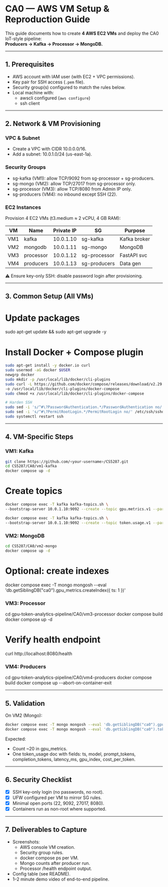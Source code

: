 # CA0 — AWS VM Setup & Reproduction Guide

This guide documents how to create **4 AWS EC2 VMs** and deploy the CA0 IoT-style pipeline:  
**Producers → Kafka → Processor → MongoDB.**

---

## 1. Prerequisites

- AWS account with IAM user (with EC2 + VPC permissions).
- Key pair for SSH access (`.pem` file).
- Security group(s) configured to match the rules below.
- Local machine with:
    - awscli configured (`aws configure`)
    - ssh client
---

## 2. Network & VM Provisioning

### VPC & Subnet
- Create a VPC with CIDR 10.0.0.0/16.
- Add a subnet: 10.0.1.0/24 (us-east-1a).

### Security Groups
- sg-kafka (VM1): allow TCP/9092 from sg-processor + sg-producers.
- sg-mongo (VM2): allow TCP/27017 from sg-processor only.
- sg-processor (VM3): allow TCP/8080 from Admin IP only.
- sg-producers (VM4): no inbound except SSH (22).

### EC2 Instances
Provision 4 EC2 VMs (t3.medium ≈ 2 vCPU, 4 GB RAM):

| VM   | Name      | Private IP | SG           | Purpose      |
|------|-----------|------------|--------------|--------------|
| VM1  | kafka     | 10.0.1.10  | sg-kafka     | Kafka broker |
| VM2  | mongodb   | 10.0.1.11  | sg-mongo     | MongoDB      |
| VM3  | processor | 10.0.1.12  | sg-processor | FastAPI svc  |
| VM4  | producers | 10.0.1.13  | sg-producers | Data gen     |

⚠️ Ensure key-only SSH: disable password login after provisioning.

---

## 3. Common Setup (All VMs)

# Update packages
sudo apt-get update && sudo apt-get upgrade -y

# Install Docker + Compose plugin
```bash
sudo apt-get install -y docker.io curl
sudo usermod -aG docker $USER
newgrp docker
sudo mkdir -p /usr/local/lib/docker/cli-plugins
sudo curl -L https://github.com/docker/compose/releases/download/v2.29.7/docker-compose-linux-x86_64 \
-o /usr/local/lib/docker/cli-plugins/docker-compose
sudo chmod +x /usr/local/lib/docker/cli-plugins/docker-compose

# Harden SSH
sudo sed -i 's/^#\?PasswordAuthentication.*/PasswordAuthentication no/' /etc/ssh/sshd_config
sudo sed -i 's/^#\?PermitRootLogin.*/PermitRootLogin no/' /etc/ssh/sshd_config
sudo systemctl restart ssh
```

---

## 4. VM-Specific Steps

### VM1: Kafka
```bash
git clone https://github.com/<your-username>/CS5287.git
cd CS5287/CA0/vm1-kafka
docker compose up -d
```

# Create topics
```bash
docker compose exec -T kafka kafka-topics.sh \
--bootstrap-server 10.0.1.10:9092 --create --topic gpu.metrics.v1 --partitions 1 --replication-factor 1

docker compose exec -T kafka kafka-topics.sh \
--bootstrap-server 10.0.1.10:9092 --create --topic token.usage.v1 --partitions 1 --replication-factor 1
```

### VM2: MongoDB
```bash 
cd CS5287/CA0/vm2-mongo
docker compose up -d

```

# Optional: create indexes
docker compose exec -T mongo mongosh --eval 'db.getSiblingDB("ca0").gpu_metrics.createIndex({ ts: 1 })'

### VM3: Processor

cd gpu-token-analytics-pipeline/CA0/vm3-processor
docker compose build
docker compose up -d

# Verify health endpoint
curl http://localhost:8080/health

### VM4: Producers

cd gpu-token-analytics-pipeline/CA0/vm4-producers
docker compose build
docker compose up --abort-on-container-exit

---

## 5. Validation

On VM2 (Mongo):
```bash 
docker compose exec -T mongo mongosh --eval 'db.getSiblingDB("ca0").gpu_metrics.countDocuments()'
docker compose exec -T mongo mongosh --eval 'db.getSiblingDB("ca0").token_usage.findOne()'
```

Expected:
- Count ~20 in gpu_metrics.
- One token_usage doc with fields: ts, model, prompt_tokens, completion_tokens, latency_ms, gpu_index, cost_per_token.

---

## 6. Security Checklist

- [x] SSH key-only login (no passwords, no root).
- [x] UFW configured per VM to mirror SG rules.
- [x] Minimal open ports (22, 9092, 27017, 8080).
- [x] Containers run as non-root where supported.

---

## 7. Deliverables to Capture

- Screenshots:
    - AWS console VM creation.
    - Security group rules.
    - docker compose ps per VM.
    - Mongo counts after producer run.
    - Processor /health endpoint output.
- Config table (see README).
- 1–2 minute demo video of end-to-end pipeline.
